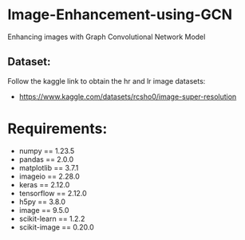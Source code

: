# Image-Enhancement-using-GCN
Enhancing images with Graph Convolutional Network Model

## Dataset:

Follow the kaggle link to obtain the hr and lr image datasets:
- https://www.kaggle.com/datasets/rcsho0/image-super-resolution

# Requirements:

- numpy == 1.23.5
- pandas == 2.0.0
- matplotlib == 3.7.1
- imageio == 2.28.0
- keras == 2.12.0
- tensorflow == 2.12.0
- h5py == 3.8.0
- image == 9.5.0
- scikit-learn == 1.2.2
- scikit-image == 0.20.0
